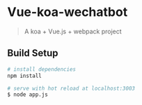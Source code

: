 # Vue-koa-wechatbot

> A koa + Vue.js + webpack project

## Build Setup

``` bash
# install dependencies
npm install

# serve with hot reload at localhost:3003
$ node app.js
```


